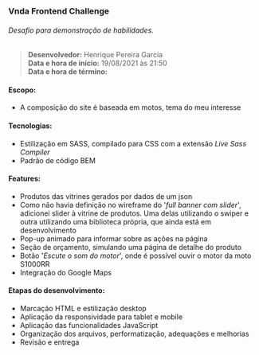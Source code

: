 ### Vnda Frontend Challenge

###### Desafio para demonstração de habilidades.
> **Desenvolvedor:** Henrique Pereira Garcia <br/>
> **Data e hora de início:** 19/08/2021 às 21:50 <br/>
> **Data e hora de término:** 

#### Escopo:

- A composição do site é baseada em motos, tema do meu interesse

#### Tecnologias: 

- Estilização em SASS, compilado para CSS com a extensão *Live Sass Compiler*
- Padrão de código BEM

#### Features:

- Produtos das vitrines gerados por dados de um json
- Como não havia definição no wireframe do '*full banner com slider*', adicionei slider à vitrine de produtos. Uma delas utilizando o swiper e outra utilizando uma biblioteca própria, que ainda está em desenvolvimento
- Pop-up animado para informar sobre as ações na página
- Seção de orçamento, simulando uma página de detalhe do produto
- Botão '*Escute o som do motor*', onde é possível ouvir o motor da moto S1000RR
- Integração do Google Maps

#### Etapas do desenvolvimento:

- Marcação HTML e estilização desktop
- Aplicação da responsividade para tablet e mobile
- Aplicação das funcionalidades JavaScript
- Organização dos arquivos, performatização, adequações e melhorias
- Revisão e entrega